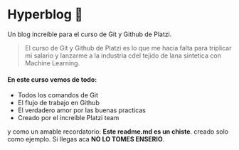 # Hyperblog 💚
Un blog increíble para el curso de Git y Github de Platzi.
>El curso de Git y Github de Platzi es lo que me hacia falta para triplicar mi salario y lanzarme a la industria cdel tejido de lana sintetica con Machine Learning.

#### En este curso vemos de todo:
* Todos los comandos de Git
* El flujo de trabajo en Github
* El verdadero amor por las buenas practicas
* Creado por el increible Platzi team

y como un amable recordatorio: **Este readme.md es un chiste**. creado solo como ejemplo. Si llegas aca **NO LO TOMES ENSERIO**.
